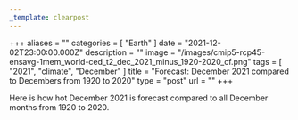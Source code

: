 ```yaml
---
_template: clearpost
---
```



+++
aliases = ""
categories = [ "Earth" ]
date = "2021-12-02T23:00:00.000Z"
description = ""
image = "/images/cmip5-rcp45-ensavg-1mem_world-ced_t2_dec_2021_minus_1920-2020_cf.png"
tags = [ "2021", "climate", "December" ]
title = "Forecast: December 2021 compared to Decembers from 1920 to 2020"
type = "post"
url = ""
+++


Here is how hot December 2021 is forecast compared to all December months from 1920 to 2020.
